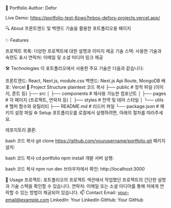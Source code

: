 📁 Portfolio
Author: Defor

Live Demo: https://portfolio-test-6zwo7mbos-defors-projects.vercel.app/

🔍 About
프론트엔드 및 백엔드 기술을 활용한 포트폴리오용 페이지  

✨ Features

프로젝트 목록: 다양한 프로젝트에 대한 설명과 이미지 제공
기술 스택: 사용한 기술과 숙련도 표시
연락처: 이메일 및 소셜 미디어 링크 제공

🛠️ Technologies
이 포트폴리오에서 사용한 주요 기술은 다음과 같습니다:

프론트엔드: React, Next.js, module.css
백엔드: Next.js Api Route, MongoDB 
배포: Vercel
📂 Project Structure
plaintext
코드 복사
├── public          # 정적 파일 (이미지, 폰트 등)
├── src
│   ├── components  # 재사용 가능한 컴포넌트
│   ├── pages       # 각 페이지 (프로젝트, 연락처 등)
│   ├── styles      # 전역 및 테마 스타일
│   └── utils       # 헬퍼 함수와 유틸리티
├── README.md       # 리드미 파일
└── package.json    # 패키지 설정 파일
⚙️ Setup
포트폴리오를 로컬에서 실행하려면, 아래의 절차를 따라주세요.

레포지토리 클론:

bash
코드 복사
git clone https://github.com/yourusername/portfolio.git
패키지 설치:

bash
코드 복사
cd portfolio
npm install
개발 서버 실행:

bash
코드 복사
npm run dev
브라우저에서 확인: http://localhost:3000

🚀 Usage
프로젝트: 포트폴리오의 프로젝트 섹션에서 작업했던 프로젝트의 간단한 설명과 기술 스택을 확인할 수 있습니다.
연락처: 이메일 또는 소셜 미디어를 통해 저에게 연락할 수 있는 방법이 제공되어 있습니다.
📫 Contact
Email: your-email@example.com
LinkedIn: Your LinkedIn
GitHub: Your GitHub
